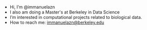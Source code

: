 - Hi, I’m @immanuelazn
- I also am doing a Master's at Berkeley in Data Science
- I’m interested in computational projects related to biological data.  
- How to reach me: immanuelazn@berkeley.edu

<!---
immanuelazn/immanuelazn is a ✨ special ✨ repository because its `README.md` (this file) appears on your GitHub profile.
You can click the Preview link to take a look at your changes.
--->
